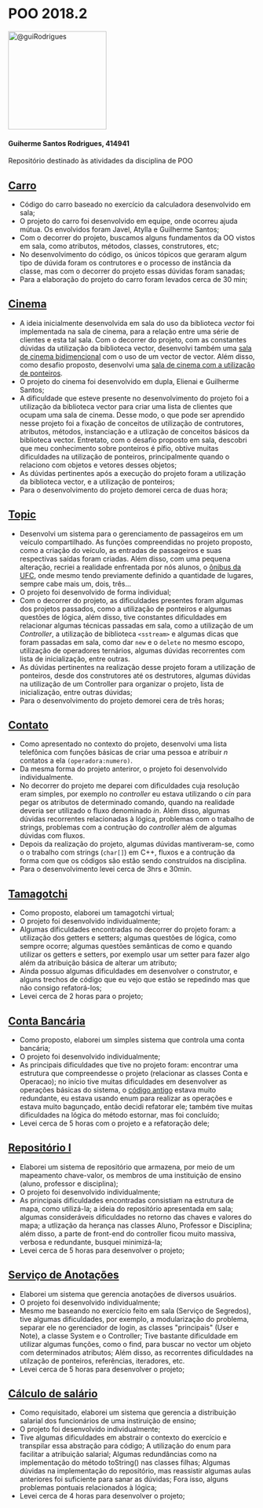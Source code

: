 # POO 2018.2

<img class="avatar rounded-2" src="https://scontent.fjdo1-1.fna.fbcdn.net/v/t1.0-9/40769452_1945023295798518_8410362610649661440_n.jpg?_nc_cat=0&oh=ecb07ecf4be93ba53487ed40e95d7ef5&oe=5C29D8E4" width="200" height="200" alt="@guiRodrigues">

#### Guiherme Santos Rodrigues, 414941
Repositório destinado às atividades da disciplina de POO


## [Carro](https://github.com/guiRodrigues/poo-2018.2/tree/master/Carro)
- Código do carro baseado no exercício da calculadora desenvolvido em sala;
- O projeto do carro foi desenvolvido em equipe, onde ocorreu ajuda mútua. Os envolvidos foram Javel, Atylla e Guilherme Santos;
- Com o decorrer do projeto, buscamos alguns fundamentos da OO vistos em sala, como atributos, métodos, classes, construtores, etc;
- No desenvolvimento do código, os únicos tópicos que geraram algum tipo de dúvida foram os contrutores e o processo de instância da classe, mas com o decorrer do projeto essas dúvidas foram sanadas;
- Para a elaboração do projeto do carro foram levados cerca de 30 min;


## [Cinema](https://github.com/guiRodrigues/poo-2018.2/tree/master/Cinema)
- A ideia inicialmente desenvolvida em sala do uso da biblioteca *vector* foi implementada na sala de cinema, para a relação entre uma série de clientes e esta tal sala. Com o decorrer do projeto, com as constantes dúvidas da utilização da biblioteca vector, desenvolvi também  uma [sala de cinema bidimencional](https://github.com/guiRodrigues/poo-2018.2/blob/master/Cinema/bidimensional.cpp) com o uso de um vector de vector. Além disso, como desafio proposto, desenvolvi uma [sala de cinema com a utilização de ponteiros](https://github.com/guiRodrigues/poo-2018.2/blob/master/Cinema/cinemaPonteiros.cpp).
- O projeto do cinema foi desenvolvido em dupla, Elienai e Guilherme Santos;
- A dificuldade que esteve presente no desenvolvimento do projeto foi a utilização da biblioteca vector para criar uma lista de clientes que ocupam uma sala de cinema. Desse modo, o que pode ser aprendido nesse projeto foi a fixação de conceitos de utilização de contrutores, atributos, métodos, instanciação e a utlização de conceitos básicos da biblioteca vector. Entretato, com o desafio proposto em sala, descobri que meu conhecimento sobre ponteiros é pífio, obtive muitas dificuldades na utilização de ponteiros, principalmente quando o relaciono com objetos e vetores desses objetos;
- As dúvidas pertinentes após a execução do projeto foram a utilização da biblioteca vector, e a utilização de ponteiros;
- Para o desenvolvimento do projeto demorei cerca de duas hora;

## [Topic](https://github.com/guiRodrigues/poo-2018.2/tree/master/Topic)
- Desenvolvi um sistema para o gerenciamento de passageiros em um veículo compartilhado. As funções compreendidas no projeto proposto, como a criação do veículo, as entradas de passageiros e suas respectivas saídas foram criadas. Além disso, com uma pequena alteração, recriei a realidade enfrentada por nós alunos, o [ônibus da UFC](https://github.com/guiRodrigues/poo-2018.2/blob/master/Topic/ufc.cpp), onde mesmo tendo previamente definido a quantidade de lugares, sempre cabe mais um, dois, três...
- O projeto foi desenvolvido de forma individual;
- Com o decorrer do projeto, as dificuldades presentes foram algumas dos projetos passados, como a utilização de ponteiros e algumas questões de lógica, além disso, tive constantes dificuldades em relacionar algumas técnicas passadas em sala, como a utilização de um _Controller_, a utilização de biblioteca ```<sstream>``` e algumas dicas que foram passadas em sala, como dar `new` e o `delete` no mesmo escopo, utilização de operadores ternários, algumas dúvidas recorrentes com lista de inicialização, entre outras.
- As dúvidas pertinentes na realização desse projeto foram a utilização de ponteiros, desde dos construtores até os destrutores, algumas dúvidas na utilização de um Controller para organizar o projeto, lista de inicialização, entre outras dúvidas;
- Para o desenvolvimento do projeto demorei cera de três horas;

## [Contato](https://github.com/guiRodrigues/poo-2018.2/tree/master/Contato)
- Como apresentado no contexto do projeto, desenvolvi uma lista telefônica com funções básicas de criar uma pessoa e atribuir _n_ contatos a ela `(operadora:numero)`.
- Da mesma forma do projeto anteriror, o projeto foi desenvolvido individualmente.
- No decorrer do projeto me deparei com dificuldades cuja resolução eram simples, por exemplo no _controller_ eu estava utilizando o _cin_ para pegar os atributos de determinado comando, quando na realidade deveria ser utilizado o fluxo denominado _in_. Além disso, algumas dúvidas recorrentes relacionadas à lógica, problemas com o trabalho de strings, problemas com a contrução do _controller_ além de algumas dúvidas com fluxos.
- Depois da realização do projeto, algumas dúvidas mantiveram-se, como o o trabalho com strings (`char[]`) em C++, fluxos e a contrução da forma com que os códigos são estão sendo construídos na disciplina.
- Para o desenvolvimento levei cerca de 3hrs e 30min.

## [Tamagotchi](https://github.com/guiRodrigues/poo-2018.2/tree/master/Bixo)
- Como proposto, elaborei um tamagotchi virtual;
- O projeto foi desenvolvido individualmente;
- Algumas dificuldades encontradas no decorrer do projeto foram: a utilização dos getters e setters; algumas questões de lógica, como sempre ocorre; algumas questões semânticas de como e quando utilizar os getters e setters, por exemplo usar um setter para fazer algo além da atribuição básica de alterar um atributo;
- Ainda possuo algumas dificuldades em desenvolver o construtor, e alguns trechos de código que eu vejo que estão se repedindo mas que não consigo refatorá-los;
- Levei cerca de 2 horas para o projeto;

## [Conta Bancária](https://github.com/guiRodrigues/poo-2018.2/tree/master/ContaRefatorada)
- Como proposto, elaborei um simples sistema que controla uma conta bancária;
- O projeto foi desenvolvido individualmente;
- As principais dificuldades que tive no projeto foram: encontrar uma estrutura que compreendesse o projeto (relacionar as classes Conta e Operacao); no início tive muitas dificuldades em desenvolver as operações básicas do sistema, o [código antigo](https://github.com/guiRodrigues/poo-2018.2/blob/master/Conta/main.cpp) estava muito redundante, eu estava usando enum para realizar as operações e estava muito bagunçado, então decidi refatorar ele; também tive muitas dificuldades na lógica do método estornar, mas foi concluído;
- Levei cerca de 5 horas com o projeto e a refatoração dele;

## [Repositório I](https://github.com/guiRodrigues/poo-2018.2/tree/master/Repositorio%20I)
- Elaborei um sistema de repositório que armazena, por meio de um mapeamento chave-valor, os membros de uma instituição de ensino (aluno, professor e disciplina);
- O projeto foi desenvolvido individualmente;
- As principais dificuldades encontradas consistiam na estrutura de mapa, como utilizá-la; a ideia do repositório apresentada em sala; algumas consideráveis dificuldades no retorno das chaves e valores do mapa; a utlização da herança nas classes Aluno, Professor e Disciplina; além disso, a parte de front-end do controller ficou muito massiva, verbosa e redundante, busquei minimizá-la;
- Levei cerca de 5 horas para desenvolver o projeto;

## [Serviço de Anotações](https://github.com/guiRodrigues/poo-2018.2/tree/master/Anotacoes)
- Elaborei um sistema que gerencia anotações de diversos usuários.
- O projeto foi desenvolvido individualmente;
- Mesmo me baseando no exercício feito em sala (Serviço de Segredos), tive algumas dificuldades, por exemplo, a modularização do problema, separar ele no gerenciador de login, as classes "principais" (User e Note), a classe System e o Controller; Tive bastante dificuldade em utilizar algumas funções, como o find, para buscar no vector um objeto com determinados atributos; Além disso, as recorrentes dificuldades na utilzação de ponteiros, referências, iteradores, etc.
- Levei cerca de 5 horas para desenvolver o projeto;

## [Cálculo de salário](https://github.com/guiRodrigues/poo-2018.2/blob/master/Salario/main.cpp)
- Como requisitado, elaborei um sistema que gerencia a distribuição salarial dos funcionários de uma instiruição de ensino;
- O projeto foi desenvolvido individualmente;
- Tive algumas dificuldades em abstrair o contexto do exercício e transpilar essa abstração para código; A utilização do enum para facilitar a atribuição salarial; Algumas redundâncias como na implementação do método toString() nas classes filhas; Algumas dúvidas na implementação do repositório, mas reassistir algumas aulas anteriores foi suficiente para sanar as dúvidas; Fora isso, alguns problemas pontuais relacionados à lógica;
- Levei cerca de 4 horas para desenvolver o projeto;
